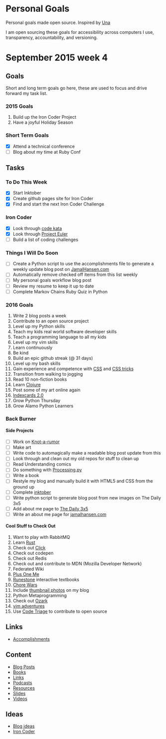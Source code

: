 Personal Goals
==============

Personal goals made open source.  Inspired by [Una](http://una.im/personal-goals-guide/)

I am open sourcing these goals for accessibility across computers I use, transparency, accountability, and versioning.

# September 2015 week 4

## Goals
Short and long term goals go here, these are used to focus and drive forward my task list.

### 2015 Goals
1. Build up the Iron Coder Project
2. Have a joyful Holiday Season

### Short Term Goals
- [X] Attend a technical conference
- [ ] Blog about my time at Ruby Conf

## Tasks

### To Do This Week

- [X] Start Inktober
- [X] Create github pages site for Iron Coder
- [X] Find and start the next Iron Coder Challenge

### Iron Coder

- [X] Look through [code kata](http://codekata.com/)
- [X] Look through [Project Euler](https://projecteuler.net/)
- [ ] Build a list of coding challenges

### Things I Will Do Soon
- [ ] Create a Python script to use the accomplishments file to generate a weekly update blog post on [JamalHansen.com](http://jamalhansen.com)
- [ ] Automatically remove checked off items from this list weekly
- [ ] My personal goals workflow blog post
- [ ] Review my resume to keep it up to date
- [ ] Complete Markov Chains Ruby Quiz in Python

### 2016 Goals
1. Write 2 blog posts a week
2. Contribute to an open source project
3. Level up my Python skills
4. Teach my kids real world software developer skills
5. Teach a programming language to all my kids
6. Level up my vim skills
7. Learn continuously
8. Be kind
9. Build an epic github streak (@ 31 days)
10. Level up my bash skills
11. Gain experience and competence with [CSS](https://developer.mozilla.org/en-US/docs/Web/CSS) and [CSS tricks](http://css-tricks.com)
13. Transition from walking to jogging
14. Read 10 non-fiction books
15. Learn [Clojure](http://clojure.org/)
16. Post some of my art online again
17. [Indexcards 2.0](http://thedaily3x5.com)
18. Grow Python Thursday
19. Grow Alamo Python Learners

### Back Burner

#### Side Projects
- [ ] Work on [Knot-a-rumor](https://github.com/jamalhansen/knot-a-rumor)
- [ ] Make art
- [ ] Write code to automagically make a readable blog post update from this
- [ ] Look through and clean out my old repos for stuff to clean up
- [ ] Read Understanding comics
- [ ] Do something with [Processing.py](http://py.processing.org/)
- [ ] Write a book
- [ ] Restyle my blog and manually build it with HTML5 and CSS from the ground up
- [ ] Complete [inktober](http://inktober.com)
- [ ] Write python script to generate blog post from new images on The Daily 3x5
- [ ] Add about me page to [The Daily 3x5](http://thedaily3x5.com)
- [ ] Write an about me page for [jamalhansen.com](http://jamalhansen.com)

#### Cool Stuff to Check Out
1. Want to play with RabbitMQ
2. Learn [Rust](https://www.rust-lang.org/)
6. Check out [Click](http://click.pocoo.org/4/)
9. Check out codepen
10. Check out Redis
11. Check out and contribute to MDN (Mozilla Developer Network)
12. Federated Wiki
13. [Plus One Me](http://plusoneme.com)
14. [Runestone](http://runestoneinteractive.org/) interactive textbooks
15. [Chore Wars](http://chorewars.com)
16. Include [thumbnail photos](http://stackoverflow.com/questions/19274463/what-is-link-rel-image-src) on my blog
17. Python Metaprogramming
18. Check out [Ozark](https://ozark.cc/)
19. [vim adventures](http://vim-adventures.com/)
20. Use [Code Triage](http://www.codetriage.com/) to contribute to open source

## Links

* [Accomplishments](https://github.com/jamalhansen/personal-goals/tree/master/accomplishments)

## Content

* [Blog Posts](https://github.com/jamalhansen/personal-goals/blob/master/content-list/blog-posts.md)
* [Books](https://github.com/jamalhansen/personal-goals/blob/master/content-list/books.md)
* [Links](https://github.com/jamalhansen/personal-goals/blob/master/content-list/links.md)
* [Podcasts](https://github.com/jamalhansen/personal-goals/blob/master/content-list/podcasts.md)
* [Resources](https://github.com/jamalhansen/personal-goals/blob/master/content-list/resources.md)
* [Slides](https://github.com/jamalhansen/personal-goals/blob/master/content-list/slides.md)
* [Videos](https://github.com/jamalhansen/personal-goals/blob/master/content-list/videos.md)

## Ideas

* [Blog ideas](https://github.com/jamalhansen/personal-goals/blob/master/ideas/blog-ideas.md)
* [Iron Coder](https://github.com/jamalhansen/personal-goals/blob/master/ideas/iron-coder.md)
